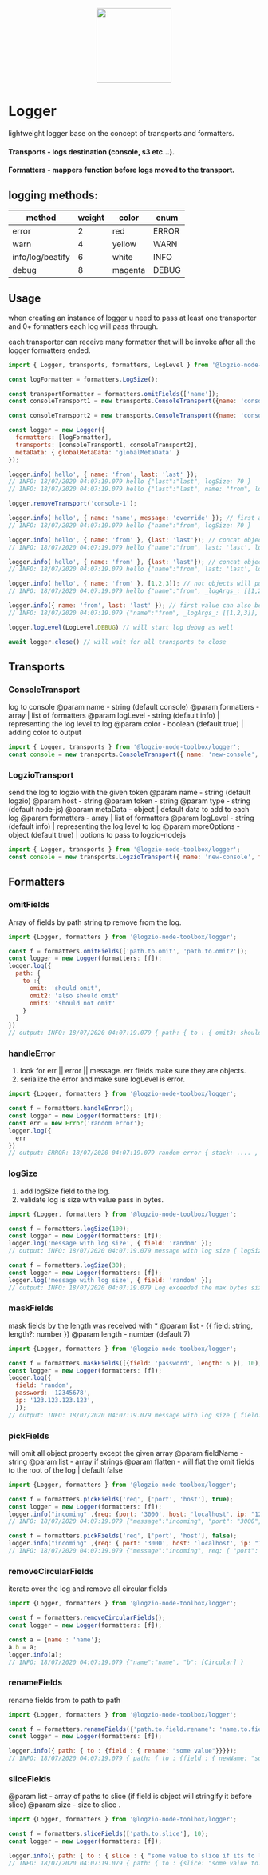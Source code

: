 <p align="center">
  <a href="http://logz.io">
    <img height="150px" src="https://logz.io/wp-content/uploads/2017/06/new-logzio-logo.png">
  </a>
</p>

# Logger
lightweight logger base on the concept of transports and formatters.
#### Transports - logs destination (console, s3 etc...).
#### Formatters - mappers function  before logs moved to the transport.

## logging methods:
| method | weight | color | enum |
| --- | --- | --- | --- |
| error | 2 | red | ERROR |
| warn | 4 | yellow | WARN |
| info/log/beatify | 6 | white | INFO | (beatify - will print parsed colorful json )
| debug | 8 | magenta | DEBUG |


## Usage
when creating an instance of logger u need to pass at least one transporter and 0+ formatters
each log will pass through.

each transporter can receive many formatter that will be invoke after all the logger formatters ended.

```javascript
import { Logger, transports, formatters, LogLevel } from '@logzio-node-toolbox/logger';

const logFormatter = formatters.LogSize();

const transportFormatter = formatters.omitFields(['name']);
const consoleTransport1 = new transports.ConsoleTransport({name: 'console-1', formatters: [transportFormatter] });

const consoleTransport2 = new transports.ConsoleTransport({name: 'console-2'});

const logger = new Logger({
  formatters: [logFormatter],
  transports: [consoleTransport1, consoleTransport2],
  metaData: { globalMetaData: 'globalMetaData' }
});

logger.info('hello', { name: 'from', last: 'last' });
// INFO: 18/07/2020 04:07:19.079 hello {"last":"last", logSize: 70 }
// INFO: 18/07/2020 04:07:19.079 hello {"last":"last", name: "from", logSize: 100 }

logger.removeTransport('console-1');

logger.info('hello', { name: 'name', message: 'override' }); // first args always message
// INFO: 18/07/2020 04:07:19.079 hello {"name":"from", logSize: 70 }

logger.info('hello', { name: 'from' }, {last: 'last'}); // concat objects args
// INFO: 18/07/2020 04:07:19.079 hello {"name":"from", last: 'last', logSize: 70 }

logger.info('hello', { name: 'from' }, {last: 'last'}); // concat objects args
// INFO: 18/07/2020 04:07:19.079 hello {"name":"from", last: 'last', logSize: 70 }

logger.info('hello', { name: 'from' }, [1,2,3]); // not objects will push to _logArgs_ array
// INFO: 18/07/2020 04:07:19.079 hello {"name":"from", _logArgs_: [[1,2,3]], logSize: 70 }

logger.info({ name: 'from', last: 'last' }); // first value can also be object
// INFO: 18/07/2020 04:07:19.079 {"name":"from", _logArgs_: [[1,2,3]], logSize: 70 }

logger.logLevel(LogLevel.DEBUG) // will start log debug as well

await logger.close() // will wait for all transports to close

```
## Transports

### ConsoleTransport
log to console
  @param name - string (default console)
  @param formatters - array | list of formatters
  @param logLevel - string (default info) | representing the log level to log
  @param color - boolean (default true) | adding color to output
```javascript
import { Logger, transports } from '@logzio-node-toolbox/logger';
const console = new transports.ConsoleTransport({ name: 'new-console', formatters: [transportFormatter] });
```

### LogzioTransport
send the log to logzio with the given token
  @param name - string (default logzio)
  @param host - string
  @param token - string
  @param type - string (default node-js)
  @param metaData - object | default data to add to each log
  @param formatters - array | list of formatters
  @param logLevel - string (default info) | representing the log level to log
  @param moreOptions - object (default true) | options to pass to logzio-nodejs
```javascript
import { Logger, transports } from '@logzio-node-toolbox/logger';
const console = new transports.LogzioTransport({ name: 'new-console', formatters: [transportFormatter] });
```


## Formatters

### omitFields
Array of fields by path string tp remove from the log.
```javascript
import {Logger, formatters } from '@logzio-node-toolbox/logger';

const f = formatters.omitFields(['path.to.omit', 'path.to.omit2']);
const logger = new Logger(formatters: [f]);
logger.log({
  path: {
    to :{
      omit: 'should omit',
      omit2: 'also should omit'
      omit3: 'should not omit'
    }
  }
})
// output: INFO: 18/07/2020 04:07:19.079 { path: { to : { omit3: should not omit } } }
```

### handleError
1. look for err || error || message. err fields make sure they are objects.
2. serialize the error and make sure logLevel is error.
```javascript
import {Logger, formatters } from '@logzio-node-toolbox/logger';

const f = formatters.handleError();
const logger = new Logger(formatters: [f]);
const err = new Error('random error');
logger.log({
  err
})
// output: ERROR: 18/07/2020 04:07:19.079 random error { stack: .... , type: .... }
```

### logSize
1. add logSize field to the log.
2. validate log is size with value pass in bytes.
```javascript
import {Logger, formatters } from '@logzio-node-toolbox/logger';

const f = formatters.logSize(100);
const logger = new Logger(formatters: [f]);
logger.log('message with log size', { field: 'random' });
// output: INFO: 18/07/2020 04:07:19.079 message with log size { logSize: 40 }

const f = formatters.logSize(30);
const logger = new Logger(formatters: [f]);
logger.log('message with log size', { field: 'random' });
// output: INFO: 18/07/2020 04:07:19.079 Log exceeded the max bytes size {logObjectKeys: ['message', 'field'] maxLogSize: 30 }
```

### maskFields
mask fields by the length was received with *
 @param list - {{ field: string, length?: number  }}
 @param length - number (default 7)
```javascript
import {Logger, formatters } from '@logzio-node-toolbox/logger';

const f = formatters.maskFields([{field: 'password', length: 6 }], 10);
const logger = new Logger(formatters: [f]);
logger.log({
  field: 'random',
  password: '12345678',
  ip: '123.123.123.123',
  });
// output: INFO: 18/07/2020 04:07:19.079 message with log size { field: 'random', password: '**345678', ip: '****23.123.123' }
```

### pickFields
will omit all object property except the given array
 @param fieldName - string
 @param list - array if strings
 @param flatten - will flat the omit fields to the root of the log |  default false
```javascript
import {Logger, formatters } from '@logzio-node-toolbox/logger';

const f = formatters.pickFields('req', ['port', 'host'], true);
const logger = new Logger(formatters: [f]);
logger.info("incoming" ,{req: {port: '3000', host: 'localhost', ip: "127.0.0.1" }});
// INFO: 18/07/2020 04:07:19.079 {"message":"incoming", "port": "3000", host: "localhost"}

const f = formatters.pickFields('req', ['port', 'host'], false);
logger.info("incoming" ,{req: { port: '3000', host: 'localhost', ip: "127.0.0.1" }});
// INFO: 18/07/2020 04:07:19.079 {"message":"incoming", req: { "port": "3000", host: "localhost"} }
```

### removeCircularFields
iterate over the log and remove all circular fields
```javascript
import {Logger, formatters } from '@logzio-node-toolbox/logger';

const f = formatters.removeCircularFields();
const logger = new Logger(formatters: [f]);

const a = {name : 'name'};
a.b = a;
logger.info(a);
// INFO: 18/07/2020 04:07:19.079 {"name":"name", "b": [Circular] }
```

### renameFields
rename fields from to path to path
```javascript
import {Logger, formatters } from '@logzio-node-toolbox/logger';

const f = formatters.renameFields({'path.to.field.rename': 'name.to.field. newName' });
const logger = new Logger(formatters: [f]);

logger.info({ path: { to : {field : { rename: "some value"}}}});
// INFO: 18/07/2020 04:07:19.079 { path: { to : {field : { newName: "some value"}}}}
```

### sliceFields
@param list - array of paths to slice  (if field is object will stringify it before slice)
@param size - size to slice .

```javascript
import {Logger, formatters } from '@logzio-node-toolbox/logger';

const f = formatters.sliceFields(['path.to.slice'], 10);
const logger = new Logger(formatters: [f]);

logger.info({ path: { to : { slice : { "some value to slice if its to long" }}}});
// INFO: 18/07/2020 04:07:19.079 { path: { to : {slice: "some value to..."}}}}
```